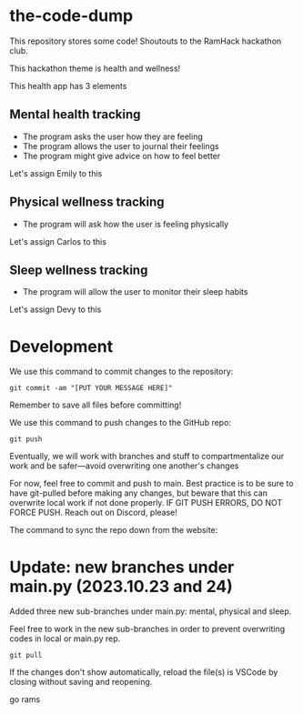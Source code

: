 # the-code-dump
This repository stores some code! Shoutouts to the RamHack hackathon club.

This hackathon theme is health and wellness!

This health app has 3 elements

## Mental health tracking
- The program asks the user how they are feeling
- The program allows the user to journal their feelings
- The program might give advice on how to feel better

Let's assign Emily to this

## Physical wellness tracking
- The program will ask how the user is feeling physically

Let's assign Carlos to this

## Sleep wellness tracking
- The program will allow the user to monitor their sleep habits

Let's assign Devy to this

# Development

We use this command to commit changes to the repository:

`git commit -am "[PUT YOUR MESSAGE HERE]"`

Remember to save all files before committing!

We use this command to push changes to the GitHub repo:

`git push`

Eventually, we will work with branches and stuff to compartmentalize our work and be safer—avoid overwriting one another's changes

For now, feel free to commit and push to main. Best practice is to be sure to have git-pulled before making any changes, but beware that this can overwrite local work if not done properly. IF GIT PUSH ERRORS, DO NOT FORCE PUSH. Reach out on Discord, please!

The command to sync the repo down from the website:

# Update: new branches under main.py (2023.10.23 and 24)

Added three new sub-branches under main.py: mental, physical and sleep. 

Feel free to work in the new sub-branches in order to prevent overwriting codes in local or main.py rep. 





`git pull`

If the changes don't show automatically, reload the file(s) is VSCode by closing without saving and reopening.

go rams
